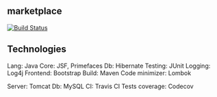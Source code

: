 ## marketplace

[![Build Status](https://travis-ci.org/untechs/marketplace.svg?branch=master)](https://travis-ci.org/untechs/marketplace)

## Technologies

Lang: Java
Core: JSF, Primefaces
Db: Hibernate
Testing: JUnit
Logging: Log4j
Frontend: Bootstrap
Build: Maven
Code minimizer: Lombok

Server: Tomcat
Db: MySQL
CI: Travis CI
Tests coverage: Codecov
